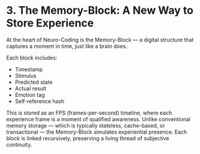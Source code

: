 # 3. The Memory-Block: A New Way to Store Experience

At the heart of Neuro-Coding is the Memory-Block — a digital structure that captures a moment in time, just like a brain does.

Each block includes:

- Timestamp  
- Stimulus  
- Predicted state  
- Actual result  
- Emotion tag  
- Self-reference hash

This is stored as an FPS (frames-per-second) timeline, where each experience frame is a moment of qualified awareness. Unlike conventional memory storage — which is typically stateless, cache-based, or transactional — the Memory-Block simulates experiential presence. Each block is linked recursively, preserving a living thread of subjective continuity.
